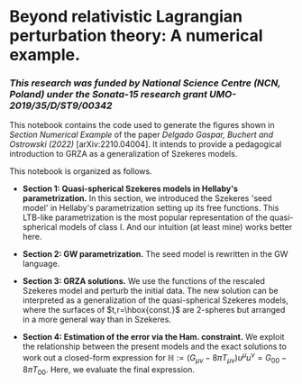 # Beyond relativistic Lagrangian perturbation theory: A numerical example.
### *_This research was funded by National Science Centre (NCN, Poland) under the Sonata-15 research grant UMO-2019/35/D/ST9/00342_*

This notebook contains the code used to generate the figures shown in *Section Numerical Example* of the paper *Delgado Gaspar, Buchert and Ostrowski (2022)* [arXiv:2210.04004]. It intends to provide a pedagogical introduction to GRZA as a generalization of Szekeres models.

This notebook is organized as follows.

- **Section 1: Quasi-spherical Szekeres models in Hellaby's parametrization.** In this section, we introduced the Szekeres 'seed model' in Hellaby's parametrization setting up its free functions. This LTB-like parametrization is the most popular representation of the quasi-spherical models of class I. And our intuition (at least mine) works better here.

- **Section 2: GW parametrization.** The seed model is rewritten in the GW language.

- **Section 3: GRZA solutions.** We use the functions of the rescaled Szekeres model and perturb the initial data. The new solution can be interpreted as a generalization of the quasi-spherical Szekeres models, where the surfaces of $t,r=\hbox{const.}$ are 2-spheres but arranged in a more general way than in Szekeres.

- **Section 4: Estimation of the error via the Ham. constraint.** We exploit the relationship between the present models and the exact solutions to work out a closed-form expression for $\mathbb{H}:= \left(G_{\mu\nu}-8\pi T_{\mu\nu}\right) u^\mu u^\nu=  G_{00}-8\pi T_{00}$. Here, we evaluate the final expression.
